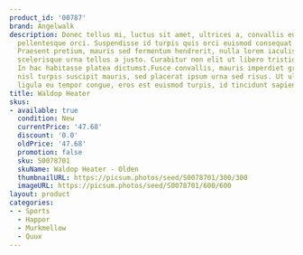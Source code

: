 ```yaml
---
product_id: '00787'
brand: Angelwalk
description: Donec tellus mi, luctus sit amet, ultrices a, convallis eu, lorem. Sed
  pellentesque orci. Suspendisse id turpis quis orci euismod consequat. Nullam arcu.
  Praesent pretium, mauris sed fermentum hendrerit, nulla lorem iaculis magna, pulvinar
  scelerisque urna tellus a justo. Curabitur non elit ut libero tristique sodales.
  In hac habitasse platea dictumst.Fusce convallis, mauris imperdiet gravida bibendum,
  nisl turpis suscipit mauris, sed placerat ipsum urna sed risus. Ut ullamcorper,
  ligula eu tempor congue, eros est euismod turpis, id tincidunt sapien risus a quam.
title: Waldop Heater
skus:
- available: true
  condition: New
  currentPrice: '47.68'
  discount: '0.0'
  oldPrice: '47.68'
  promotion: false
  sku: S0078701
  skuName: Waldop Heater - Olden
  thumbnailURL: https://picsum.photos/seed/S0078701/300/300
  imageURL: https://picsum.photos/seed/S0078701/600/600
layout: product
categories:
- - Sports
  - Happor
  - Murkmellow
  - Quux
---
```

